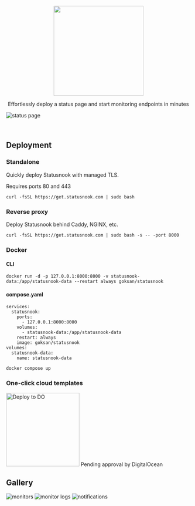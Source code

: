 
<p align="center">
  <img width="245px" src="https://github.com/goksan/statusnook/assets/17437810/0b8bea4c-16cc-4d57-a984-49f01aca85d7">
</p>

<p align="center">
Effortlessly deploy a status page and start monitoring endpoints in minutes
</p>

![status page](https://github.com/goksan/statusnook/assets/17437810/ff2bb1d4-5d75-4b6e-b8d9-a7227d1aee6c)

<br>


## Deployment

### Standalone
Quickly deploy Statusnook with managed TLS.

Requires ports 80 and 443
```
curl -fsSL https://get.statusnook.com | sudo bash
```

### Reverse proxy
Deploy Statusnook behind Caddy, NGINX, etc.

```
curl -fsSL https://get.statusnook.com | sudo bash -s -- -port 8000
```

### Docker


#### CLI
```
docker run -d -p 127.0.0.1:8000:8000 -v statusnook-data:/app/statusnook-data --restart always goksan/statusnook
```

#### compose.yaml

```
services:
  statusnook:
    ports:
      - 127.0.0.1:8000:8000
    volumes:
      - statusnook-data:/app/statusnook-data
    restart: always
    image: goksan/statusnook
volumes:
  statusnook-data:
    name: statusnook-data
```

```
docker compose up
```

### One-click cloud templates
<img width="200px" src="https://www.deploytodo.com/do-btn-blue-ghost.svg" alt="Deploy to DO" width="150px">
Pending approval by DigitalOcean

## Gallery

![monitors](https://github.com/goksan/statusnook/assets/17437810/9bc9a023-41fc-4646-a353-0a1755ce148b)
![monitor logs](https://github.com/goksan/statusnook/assets/17437810/23d988b1-a9fe-41a4-9fa3-f524c4612958)
![notifications](https://github.com/goksan/statusnook/assets/17437810/ff35893c-d4eb-4bb5-af1b-9f07e716265a)



